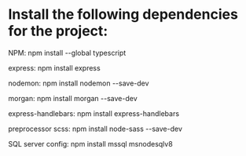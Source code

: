 # Install the following dependencies for the project:

NPM:
    npm install --global typescript
    
express:
    npm install express
    
nodemon:
    npm install nodemon --save-dev
    
morgan:
    npm install morgan --save-dev
    
express-handlebars:
    npm install express-handlebars
    
preprocessor scss:
    npm install node-sass --save-dev
    
SQL server config:
    npm install mssql msnodesqlv8
